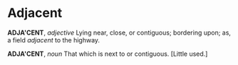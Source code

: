 # Adjacent

**ADJA'CENT**, _adjective_ Lying near, close, or contiguous; bordering upon; as, a field _adjacent_ to the highway.

**ADJA'CENT**, _noun_ That which is next to or contiguous. \[Little used.\]